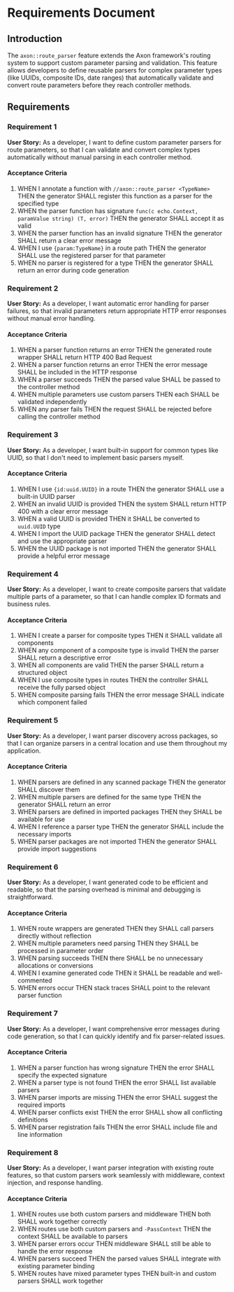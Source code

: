 # Requirements Document

## Introduction

The `axon::route_parser` feature extends the Axon framework's routing system to support custom parameter parsing and validation. This feature allows developers to define reusable parsers for complex parameter types (like UUIDs, composite IDs, date ranges) that automatically validate and convert route parameters before they reach controller methods.

## Requirements

### Requirement 1

**User Story:** As a developer, I want to define custom parameter parsers for route parameters, so that I can validate and convert complex types automatically without manual parsing in each controller method.

#### Acceptance Criteria

1. WHEN I annotate a function with `//axon::route_parser <TypeName>` THEN the generator SHALL register this function as a parser for the specified type
2. WHEN the parser function has signature `func(c echo.Context, paramValue string) (T, error)` THEN the generator SHALL accept it as valid
3. WHEN the parser function has an invalid signature THEN the generator SHALL return a clear error message
4. WHEN I use `{param:TypeName}` in a route path THEN the generator SHALL use the registered parser for that parameter
5. WHEN no parser is registered for a type THEN the generator SHALL return an error during code generation

### Requirement 2

**User Story:** As a developer, I want automatic error handling for parser failures, so that invalid parameters return appropriate HTTP error responses without manual error handling.

#### Acceptance Criteria

1. WHEN a parser function returns an error THEN the generated route wrapper SHALL return HTTP 400 Bad Request
2. WHEN a parser function returns an error THEN the error message SHALL be included in the HTTP response
3. WHEN a parser succeeds THEN the parsed value SHALL be passed to the controller method
4. WHEN multiple parameters use custom parsers THEN each SHALL be validated independently
5. WHEN any parser fails THEN the request SHALL be rejected before calling the controller method

### Requirement 3

**User Story:** As a developer, I want built-in support for common types like UUID, so that I don't need to implement basic parsers myself.

#### Acceptance Criteria

1. WHEN I use `{id:uuid.UUID}` in a route THEN the generator SHALL use a built-in UUID parser
2. WHEN an invalid UUID is provided THEN the system SHALL return HTTP 400 with a clear error message
3. WHEN a valid UUID is provided THEN it SHALL be converted to `uuid.UUID` type
4. WHEN I import the UUID package THEN the generator SHALL detect and use the appropriate parser
5. WHEN the UUID package is not imported THEN the generator SHALL provide a helpful error message

### Requirement 4

**User Story:** As a developer, I want to create composite parsers that validate multiple parts of a parameter, so that I can handle complex ID formats and business rules.

#### Acceptance Criteria

1. WHEN I create a parser for composite types THEN it SHALL validate all components
2. WHEN any component of a composite type is invalid THEN the parser SHALL return a descriptive error
3. WHEN all components are valid THEN the parser SHALL return a structured object
4. WHEN I use composite types in routes THEN the controller SHALL receive the fully parsed object
5. WHEN composite parsing fails THEN the error message SHALL indicate which component failed

### Requirement 5

**User Story:** As a developer, I want parser discovery across packages, so that I can organize parsers in a central location and use them throughout my application.

#### Acceptance Criteria

1. WHEN parsers are defined in any scanned package THEN the generator SHALL discover them
2. WHEN multiple parsers are defined for the same type THEN the generator SHALL return an error
3. WHEN parsers are defined in imported packages THEN they SHALL be available for use
4. WHEN I reference a parser type THEN the generator SHALL include the necessary imports
5. WHEN parser packages are not imported THEN the generator SHALL provide import suggestions

### Requirement 6

**User Story:** As a developer, I want generated code to be efficient and readable, so that the parsing overhead is minimal and debugging is straightforward.

#### Acceptance Criteria

1. WHEN route wrappers are generated THEN they SHALL call parsers directly without reflection
2. WHEN multiple parameters need parsing THEN they SHALL be processed in parameter order
3. WHEN parsing succeeds THEN there SHALL be no unnecessary allocations or conversions
4. WHEN I examine generated code THEN it SHALL be readable and well-commented
5. WHEN errors occur THEN stack traces SHALL point to the relevant parser function

### Requirement 7

**User Story:** As a developer, I want comprehensive error messages during code generation, so that I can quickly identify and fix parser-related issues.

#### Acceptance Criteria

1. WHEN a parser function has wrong signature THEN the error SHALL specify the expected signature
2. WHEN a parser type is not found THEN the error SHALL list available parsers
3. WHEN parser imports are missing THEN the error SHALL suggest the required imports
4. WHEN parser conflicts exist THEN the error SHALL show all conflicting definitions
5. WHEN parser registration fails THEN the error SHALL include file and line information

### Requirement 8

**User Story:** As a developer, I want parser integration with existing route features, so that custom parsers work seamlessly with middleware, context injection, and response handling.

#### Acceptance Criteria

1. WHEN routes use both custom parsers and middleware THEN both SHALL work together correctly
2. WHEN routes use both custom parsers and `-PassContext` THEN the context SHALL be available to parsers
3. WHEN parser errors occur THEN middleware SHALL still be able to handle the error response
4. WHEN parsers succeed THEN the parsed values SHALL integrate with existing parameter binding
5. WHEN routes have mixed parameter types THEN built-in and custom parsers SHALL work together